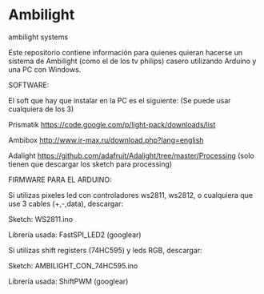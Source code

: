 Ambilight
=========

ambilight systems

Este repositorio contiene información para quienes quieran hacerse un sistema de Ambilight (como el de los tv philips) casero utilizando Arduino y una PC con Windows.

SOFTWARE:

El soft que hay que instalar en la PC es el siguiente:
(Se puede usar cualquiera de los 3)

Prismatik 
https://code.google.com/p/light-pack/downloads/list

Ambibox
http://www.ir-max.ru/download.php?lang=english

Adalight
https://github.com/adafruit/Adalight/tree/master/Processing
(solo tienen que descargar los sketch para processing)

FIRMWARE PARA EL ARDUINO:

Si utilizas pixeles led con controladores ws2811, ws2812, o cualquiera que use 3 cables (+,-,data), descargar:

Sketch:
WS2811.ino

Librería usada:
FastSPI_LED2 (googlear)

Si utilizas shift registers (74HC595) y leds RGB, descargar:

Sketch:
AMBILIGHT_CON_74HC595.ino

Librería usada:
ShiftPWM (googlear)




